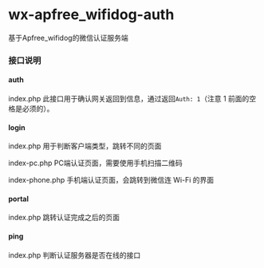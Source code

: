 # wx-apfree_wifidog-auth
基于Apfree_wifidog的微信认证服务端

### 接口说明

#### auth

index.php 此接口用于确认网关返回到信息，通过返回`Auth: 1`（注意 1 前面的空格是必须的）。

#### login

index.php 用于判断客户端类型，跳转不同的页面

index-pc.php PC端认证页面，需要使用手机扫描二维码

index-phone.php 手机端认证页面，会跳转到微信连 Wi-Fi 的界面

#### portal

index.php 跳转认证完成之后的页面

#### ping

index.php 判断认证服务器是否在线的接口
